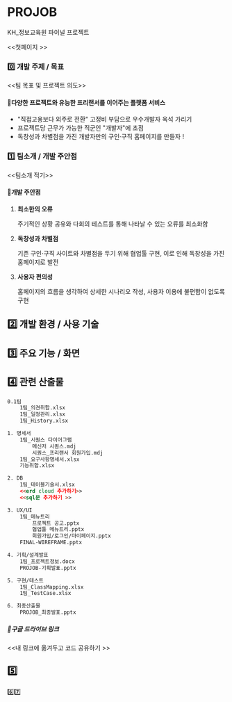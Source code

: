 
# PROJOB
KH_정보교육원 파이널 프로젝트

<<첫페이지 >>

### 0️⃣ 개발 주제 / 목표

<<팀 목표 및 프로젝트 의도>>



#### 📖다양한 프로젝트와 유능한 프리랜서를 이어주는 플랫폼 서비스

- "직접고용보다 외주로 전환" 고정비 부담으로 우수개발자 옥석 가리기
- 프로젝트당 근무가 가능한 직군인 "개발자"에 초점
- 독창성과 차별점을 가진 개발자만의 구인·구직 홈페이지를 만들자 ! 





### 1️⃣ 팀소개 / 개발 주안점
<<팀소개 적기>>





#### 🔎개발 주안점

1. **최소한의 오류**

   주기적인 상황 공유와 다회의 테스트를 통해 나타날 수 있는 오류를 최소화함

2. **독창성과 차별점**

   기존 구인·구직 사이트와 차별점을 두기 위해 협업툴 구현, 이로 인해 독창성을 가진 홈페이지로 발전

3. **사용자 편의성**

   홈페이지의 흐름을 생각하여 상세한 시나리오 작성, 사용자 이용에 불편함이 없도록 구현

   

## 2️⃣ 개발 환경 / 사용 기술




## 3️⃣ 주요 기능 / 화면

## 4️⃣  관련 산출물

```html
0.1팀
	1팀_의견취합.xlsx
	1팀_일정관리.xlsx
	1팀_History.xlsx

1. 명세서
	1팀_시퀀스 다이어그램
		메신저 시퀀스.mdj
		시퀀스_프리랜서 회원가입.mdj
	1팀_요구사항명세서.xlsx
	기능취합.xlsx

2. DB
	1팀_테이블기술서.xlsx
	<<erd cloud 추가하기>>
	<<sql문 추가하기 >>

3. UX/UI
	1팀_메뉴트리
		프로젝트 공고.pptx
		협업툴 메뉴트리.pptx
		회원가입/로그인/마이페이지.pptx
	FINAL-WIREFRAME.pptx

4. 기획/설계발표
	1팀_프로젝트정보.docx
	PROJOB-기획발표.pptx

5. 구현/테스트
	1팀_ClassMapping.xlsx
	1팀_TestCase.xlsx

6. 최종산출물
	PROJOB_최종발표.pptx
```

##### 💾구글 드라이브 링크

<<내 링크에 옮겨두고 코드 공유하기 >>





## 5️⃣

6️⃣7️⃣

